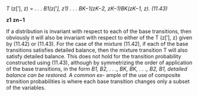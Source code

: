 _T_ (z[′], z) = _. . ._ _B1(z[′], z1) . . . BK−1(zK−2, zK−1)BK(zK−1, z). (11.43)_

**z1** **zn−1**


If a distribution is invariant with respect to each of the base transitions, then obviously it will also be invariant with respect to either of the T (z[′], z) given by (11.42)
or (11.43). For the case of the mixture (11.42), if each of the base transitions satisfies detailed balance, then the mixture transition T will also satisfy detailed balance. This does not hold for the transition probability constructed using (11.43), although by symmetrizing the order of application of the base transitions, in the form
_B1, B2, . . ., BK, BK, . . ., B2, B1, detailed balance can be restored. A common ex-_
ample of the use of composite transition probabilities is where each base transition
changes only a subset of the variables.
